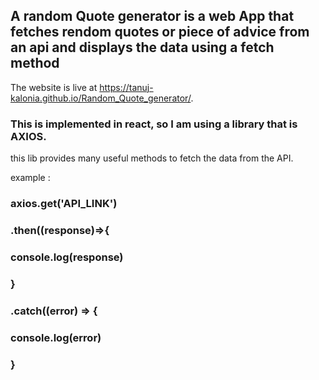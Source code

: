
## A random Quote generator is a web App that fetches rendom quotes or piece of advice from an api and displays the data using a fetch method 
The website is live at https://tanuj-kalonia.github.io/Random_Quote_generator/.

### This is implemented in react, so I am using a library that is AXIOS.
this lib provides many useful methods to fetch the data from the API.

example :
###     axios.get('API_LINK')
###        .then((response)=>{
###           console.log(response)
###         }
###        .catch((error) => {
###           console.log(error)
###         }
